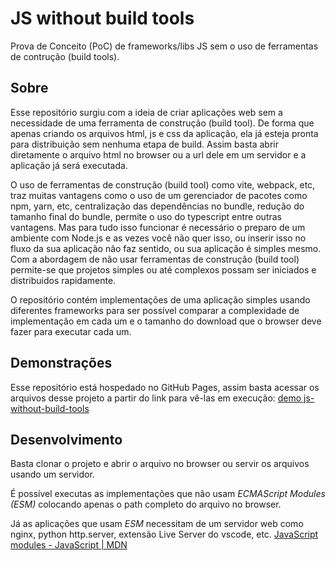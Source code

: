 # JS without build tools

Prova de Conceito (PoC) de frameworks/libs JS sem o uso de ferramentas de contrução (build tools).

## Sobre

Esse repositório surgiu com a ideia de criar aplicações web sem a necessidade de uma ferramenta de construção (build tool). De forma que apenas criando os arquivos html, js e css da aplicação, ela já esteja pronta para distribuição sem nenhuma etapa de build. Assim basta abrir diretamente o arquivo html no browser ou a url dele em um servidor e a aplicação já será executada.

O uso de ferramentas de construção (build tool) como vite, webpack, etc, traz muitas vantagens como o uso de um gerenciador de pacotes como npm, yarn, etc, centralização das dependências no bundle, redução do tamanho final do bundle, permite o uso do typescript entre outras vantagens. Mas para tudo isso funcionar é necessário o preparo de um ambiente com Node.js e as vezes você não quer isso, ou inserir isso no fluxo da sua aplicação não faz sentido, ou sua aplicação é simples mesmo. Com a abordagem de não usar ferramentas de construção (build tool) permite-se que projetos simples ou até complexos possam ser iniciados e distribuidos rapidamente.

O repositório contém implementações de uma aplicação simples usando diferentes frameworks para ser possível comparar a complexidade de implementação em cada um e o tamanho do download que o browser deve fazer para executar cada um.

## Demonstrações

Esse repositório está hospedado no GitHub Pages, assim basta acessar os arquivos desse projeto a partir do link para vê-las em execução: [demo js-without-build-tools](https://guilhermerodrigues680.github.io/js-without-build-tools/)

## Desenvolvimento

Basta clonar o projeto e abrir o arquivo no browser ou servir os arquivos usando um servidor.

É possível executas as implementações que não usam _ECMAScript Modules (ESM)_ colocando apenas o path completo do arquivo no browser.

Já as aplicações que usam _ESM_ necessitam de um servidor web como nginx, python http.server, extensão Live Server do vscode, etc. [JavaScript modules - JavaScript | MDN](https://developer.mozilla.org/en-US/docs/Web/JavaScript/Guide/Modules)
